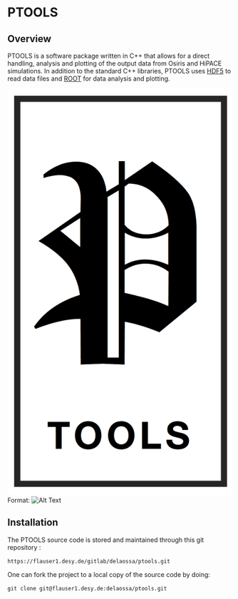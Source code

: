 # PTOOLS

## Overview

PTOOLS is a software package written in C++ that allows for a direct handling, analysis and plotting of the output data from Osiris and HiPACE simulations.
In addition to the standard C++ libraries, PTOOLS uses [HDF5](http://www.hdfgroup.org/HDF5) to read data files and [ROOT](https://root.cern.ch) for data analysis and plotting.

![Ptools Logo](https://github.com/delaossa/ptools/blob/develop/figs/ptools-logo.png)
Format: ![Alt Text](url)

## Installation

The PTOOLS source code is stored and maintained through this git repository :
```
https://flauser1.desy.de/gitlab/delaossa/ptools.git
```

One can fork the project to a local copy of the source code by doing:
```
git clone git@flauser1.desy.de:delaossa/ptools.git
```

